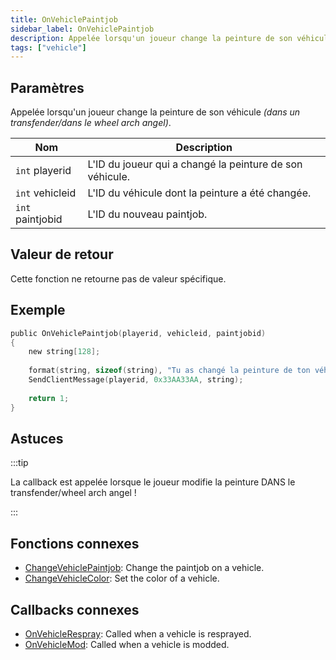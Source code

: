 ```yaml
---
title: OnVehiclePaintjob
sidebar_label: OnVehiclePaintjob
description: Appelée lorsqu'un joueur change la peinture de son véhicule (dans un transfender/dans le wheel arch angel).
tags: ["vehicle"]
---
```


## Paramètres

Appelée lorsqu'un joueur change la peinture de son véhicule _(dans un transfender/dans le wheel arch angel)_.

| Nom                | Description                                              |
| ------------------ | -------------------------------------------------------- |
| `int` playerid     | L'ID du joueur qui a changé la peinture de son véhicule. |
| `int` vehicleid    | L'ID du véhicule dont la peinture a été changée.         |
| `int`   paintjobid | L'ID du nouveau paintjob.                                |

## Valeur de retour

Cette fonction ne retourne pas de valeur spécifique.

## Exemple

```c
public OnVehiclePaintjob(playerid, vehicleid, paintjobid)
{
    new string[128];
    
    format(string, sizeof(string), "Tu as changé la peinture de ton véhicule en : %d!", paintjobid);
    SendClientMessage(playerid, 0x33AA33AA, string);
    
    return 1;
}

```

## Astuces

:::tip

La callback est appelée lorsque le joueur modifie la peinture DANS le transfender/wheel arch angel !

:::

## Fonctions connexes

- [ChangeVehiclePaintjob](../functions/ChangeVehiclePaintjob): Change the paintjob on a vehicle.
- [ChangeVehicleColor](../functions/ChangeVehicleColor): Set the color of a vehicle.

## Callbacks connexes

- [OnVehicleRespray](OnVehicleRespray): Called when a vehicle is resprayed.
- [OnVehicleMod](OnVehicleMod): Called when a vehicle is modded.
